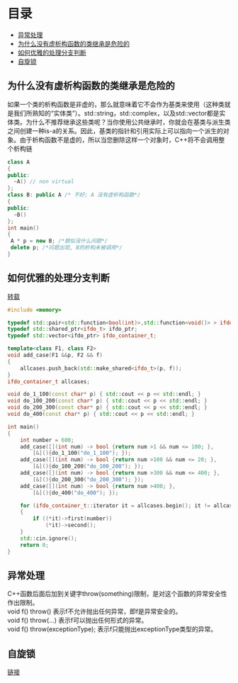 # 目录
* [异常处理](#异常处理)
* [为什么没有虚析构函数的类继承是危险的](#为什么没有虚析构函数的类继承是危险的)
* [如何优雅的处理分支判断](#如何优雅的处理分支判断)
* [自旋锁](#自旋锁)


## 为什么没有虚析构函数的类继承是危险的
如果一个类的析构函数是非虚的，那么就意味着它不会作为基类来使用（这种类就是我们所熟知的“实体类”）。std::string，std::complex，以及std::vector都是实体类。为什么不推荐继承这些类呢？当你使用公共继承时，你就会在基类与派生类之间创建一种is-a的关系。因此，基类的指针和引用实际上可以指向一个派生的对象。由于析构函数不是虚的，所以当您删除这样一个对象时，C++将不会调用整个析构链
```c++
class A
{
public:
  ~A() // non virtual
};
class B: public A /* 不好; A 没有虚析构函数*/
{
public:
  ~B()
};
int main()
{
 A * p = new B; /*貌似没什么问题*/
 delete p; /*问题出现, B的析构未被调用*/
}
```
## 如何优雅的处理分支判断
[转载](http://ju.outofmemory.cn/entry/56050)
```c++
#include <memory>

typedef std::pair<std::function<bool(int)>,std::function<void()> > ifdo_t;
typedef std::shared_ptr<ifdo_t> ifdo_ptr;
typedef std::vector<ifdo_ptr> ifdo_container_t;

template<class F1, class F2>
void add_case(F1 &&p, F2 && f)
{
	allcases.push_back(std::make_shared<ifdo_t>(p, f));
}
ifdo_container_t allcases;

void do_1_100(const char* p) { std::cout << p << std::endl; }
void do_100_200(const char* p) { std::cout << p << std::endl; }
void do_200_300(const char* p) { std::cout << p << std::endl; }
void do_400(const char* p) { std::cout << p << std::endl; }

int main()
{
	int number = 600;
	add_case([](int num) -> bool {return num >1 && num <= 100; },
		[&](){do_1_100("do_1_100"); });
	add_case([](int num) -> bool {return num >100 && num <= 20; },
		[&](){do_100_200("do_100_200"); });
	add_case([](int num) -> bool {return num >300 && num <= 400; },
		[&](){do_200_300("do_200_300"); });
	add_case([](int num) -> bool {return num >400; },
		[&](){do_400("do_400"); });

	for (ifdo_container_t::iterator it = allcases.begin(); it != allcases.end(); it++)
	{
		if ((*it)->first(number))
			(*it)->second();
	}
	std::cin.ignore();
    return 0;
}
```
## 异常处理
C++函数后面后加到关键字throw(something)限制，是对这个函数的异常安全性作出限制。   
void f() throw() 表示f不允许抛出任何异常，即f是异常安全的。   
void f() throw(...) 表示f可以抛出任何形式的异常。   
void f() throw(exceptionType); 表示f只能抛出exceptionType类型的异常。   


## 自旋锁
[链接](https://blog.poxiao.me/p/spinlock-implementation-in-cpp11/)

